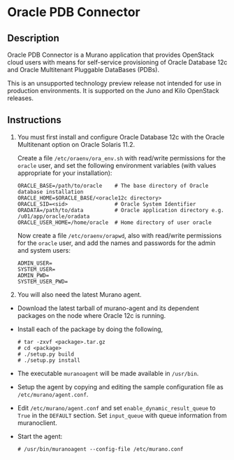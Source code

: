 # Oracle PDB Connector

## Description

Oracle PDB Connector is a Murano application that provides OpenStack cloud
users with means for self-service provisioning of Oracle Database 12c and
Oracle Multitenant Pluggable DataBases (PDBs). 

This is an unsupported technology preview release not intended for use in
production environments.  It is supported on the Juno and Kilo OpenStack
releases.

## Instructions

1. You must first install and configure Oracle Database 12c with the Oracle
   Multitenant option on Oracle Solaris 11.2.

   Create a file `/etc/oraenv/ora_env.sh` with read/write permissions for
   the `oracle` user, and set the following environment variables (with
   values appropriate for your installation):
 
   ```
   ORACLE_BASE=/path/to/oracle    # The base directory of Oracle database installation
   ORACLE_HOME=$ORACLE_BASE/<oracle12c directory> 
   ORACLE_SID=<sid>               # Oracle System Identifier
   ORADATA=/path/to/data          # Oracle application directory e.g. /u01/app/oracle/oradata
   ORACLE_USER_HOME=/home/oracle  # Home directory of user oracle
   ```

   Now create a file `/etc/oraenv/orapwd`, also with read/write permissions
   for the `oracle` user, and add the names and passwords for the admin and
   system users:

   ```
   ADMIN_USER=
   SYSTEM_USER=
   ADMIN_PWD=
   SYSTEM_USER_PWD=
   ```


2. You will also need the latest Murano agent.

  - Download the latest tarball of murano-agent and its dependent packages on
    the node where Oracle 12c is running.

  - Install each of the package by doing the following,
    ```
    # tar -zxvf <package>.tar.gz
    # cd <package>
    # ./setup.py build
    # ./setup.py install
    ```

  - The executable `muranoagent` will be made available in `/usr/bin`.

  - Setup the agent by copying and editing the sample configuration file as
    `/etc/murano/agent.conf`.

  - Edit `/etc/murano/agent.conf` and set `enable_dynamic_result_queue` to
    `True` in the `DEFAULT` section.  Set `input_queue` with queue
    information from muranoclient.

  - Start the agent:
    ```
    # /usr/bin/muranoagent --config-file /etc/murano.conf 
    ```
